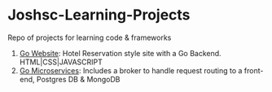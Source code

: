 # Joshsc-Learning-Projects
Repo of projects for learning code &amp; frameworks

1. [Go Website](https://github.com/joshsc63/Joshsc-Learning-Projects/tree/main/go_website): Hotel Reservation style site with a Go Backend. HTML|CSS|JAVASCRIPT
2. [Go Microservices](https://github.com/joshsc63/Joshsc-Learning-Projects/tree/main/go_microservice): Includes a broker to handle request routing to a front-end, Postgres DB & MongoDB
